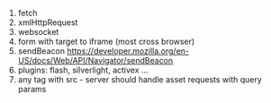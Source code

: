1. fetch
2. xmlHttpRequest
3. websocket
4. form with target to iframe (most cross browser)
5. sendBeacon https://developer.mozilla.org/en-US/docs/Web/API/Navigator/sendBeacon
6. plugins: flash, silverlight, activex ...
7. any tag with src - server should handle asset requests with query params
